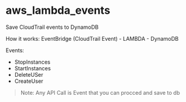 # aws_lambda_events
Save CloudTrail events to DynamoDB

How it works:
EventBridge (CloudTrail Event) - LAMBDA -  DynamoDB 

Events:
- StopInstances
- StartInstances
- DeleteUSer
- CreateUser
> Note: Any API Call is Event that you can procced and save to db

